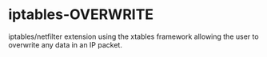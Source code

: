 # iptables-OVERWRITE
iptables/netfilter extension using the xtables framework allowing the user to overwrite any data in an IP packet.
